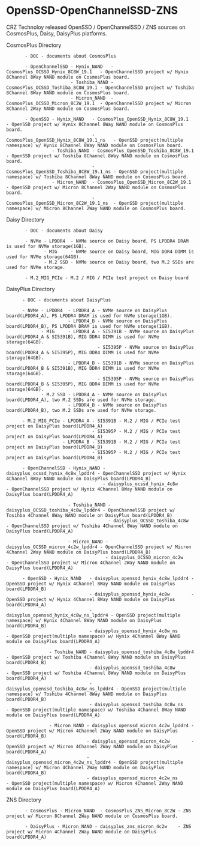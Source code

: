 # OpenSSD-OpenChannelSSD-ZNS

CRZ Technoloy released OpenSSD / OpenChannelSSD / ZNS sources on CosmosPlus, Daisy, DaisyPlus platforms.

CosmosPlus Directory

           - DOC - documents about CosmosPlus

           - OpenChannelSSD - Hynix_NAND   - CosmosPlus_OCSSD_Hynix_8C8W_19.1   - OpenChannelSSD project w/ Hynix 8Channel 8Way NAND module on CosmosPlus board.
                            - Toshiba_NAND - CosmosPlus_OCSSD_Toshiba_8C8W_19.1 - OpenChannelSSD project w/ Toshiba 8Channel 8Way NAND module on CosmosPlus board.
                            - Micron_NAND  - CosmosPlus_OCSSD_Micron_8C2W_19.1  - OpenChannelSSD project w/ Micron 8Channel 2Way NAND module on CosmosPlus board.

           - OpenSSD - Hynix_NAND   - CosmosPlus_OpenSSD_Hynix_8C8W_19.1      - OpenSSD project w/ Hynix 8Channel 8Way NAND module on CosmosPlus board.
                                    - CosmosPlus_OpenSSD_Hynix_8C8W_19.1_ns   - OpenSSD project(multiple namespace) w/ Hynix 8Channel 8Way NAND module on CosmosPlus board.
                     - Toshiba_NAND - CosmosPlus_OpenSSD_Toshiba_8C8W_19.1    - OpenSSD project w/ Toshiba 8Channel 8Way NAND module on CosmosPlus board.
                                    - CosmosPlus_OpenSSD_Toshiba_8C8W_19.1_ns - OpenSSD project(multiple namespace) w/ Toshiba 8Channel 8Way NAND module on CosmosPlus board.
                     - Micron_NAND  - CosmosPlus_OpenSSD_Micron_8C2W_19.1     - OpenSSD project w/ Micron 8Channel 2Way NAND module on CosmosPlus board.
                                    - CosmosPlus_OpenSSD_Micron_8C2W_19.1_ns  - OpenSSD project(multiple namespace) w/ Micron 8Channel 2Way NAND module on CosmosPlus board.

Daisy Directory

           - DOC - documents about Daisy

           - NVMe - LPDDR4  - NVMe source on Daisy board, PS LPDDR4 DRAM is used for NVMe storage(1GB).
                  - MIG     - NVMe source on Daisy board, MIG DDR4 DIMM is used for NVMe storage(64GB).
                  - M.2 SSD - NVMe source on Daisy board, two M.2 SSDs are used for NVMe storage.		  

           - M.2_MIG_PCIe - M.2 / MIG / PCIe test project on Daisy board
		  
		  
DaisyPlus Directory

          - DOC - documents about DaisyPlus

          - NVMe - LPDDR4  - LPDDR4_A - NVMe source on DaisyPlus board(LPDDR4_A), PS LPDDR4 DRAM is used for NVMe storage(1GB).
                           - LPDDR4_B - NVMe source on DaisyPlus board(LPDDR4_B), PS LPDDR4 DRAM is used for NVMe storage(1GB).
                 - MIG     - LPDDR4_A - SI5391B - NVMe source on DaisyPlus board(LPDDR4_A & SI5391B), MIG DDR4 DIMM is used for NVMe storage(64GB).
                                      - SI5395P - NVMe source on DaisyPlus board(LPDDR4_A & SI5395P), MIG DDR4 DIMM is used for NVMe storage(64GB).
                           - LPDDR4_B - SI5391B - NVMe source on DaisyPlus board(LPDDR4_B & SI5391B), MIG DDR4 DIMM is used for NVMe storage(64GB).
                                      - SI5395P - NVMe source on DaisyPlus board(LPDDR4_B & SI5395P), MIG DDR4 DIMM is used for NVMe storage(64GB).
                 - M.2 SSD - LPDDR4_A - NVMe source on DaisyPlus board(LPDDR4_A), two M.2 SSDs are used for NVMe storage.
                           - LPDDR4_B - NVMe source on DaisyPlus board(LPDDR4_B), two M.2 SSDs are used for NVMe storage.

          - M.2_MIG_PCIe - LPDDR4_A - SI5391B - M.2 / MIG / PCIe test project on DaisyPlus board(LPDDR4_A)      
                                    - SI5395P - M.2 / MIG / PCIe test project on DaisyPlus board(LPDDR4_A)
                         - LPDDR4_B - SI5391B - M.2 / MIG / PCIe test project on DaisyPlus board(LPDDR4_B)
                                    - SI5395P - M.2 / MIG / PCIe test project on DaisyPlus board(LPDDR4_B)

          - OpenChannelSSD - Hynix_NAND - daisyplus_ocssd_hynix_4c8w_lpddr4 - OpenChannelSSD project w/ Hynix 4Channel 8Way NAND module on DaisyPlus board(LPDDR4_B)
                                        - daisyplus_ocssd_hynix_4c8w        - OpenChannelSSD project w/ Hynix 4Channel 8Way NAND module on DaisyPlus board(LPDDR4_A)

                           - Toshiba_NAND - daisyplus_OCSSD_toshiba_4c8w_lpddr4 - OpenChannelSSD project w/ Tosihba 4Channel 8Way NAND module on DaisyPlus board(LPDDR4_B)
                                          - daisyplus_OCSSD_toshiba_4c8w        - OpenChannelSSD project w/ Toshiba 4Channel 8Way NAND module on DaisyPlus board(LPDDR4_A)

                           - Micron_NAND - daisyplus_OCSSD_micron_4c2w_lpddr4 - OpenChannelSSD project w/ Micron 4Channel 2Way NAND module on DaisyPlus board(LPDDR4_B)
                                         - daisyplus_OCSSD_micron_4c2w        - OpenChannelSSD project w/ Micron 4Channel 2Way NAND module on DaisyPlus board(LPDDR4_A)
										 
          - OpenSSD - Hynix_NAND   - daisyplus_openssd_hynix_4c8w_lpddr4 - OpenSSD project w/ Hynix 4Channel 8Way NAND module on DaisyPlus board(LPDDR4_B) 
                                   - daisyplus_openssd_hynix_4c8w        - OpenSSD project w/ Hynix 4Channel 8Way NAND module on DaisyPlus board(LPDDR4_A) 
                                   - daisyplus_openssd_hynix_4c8w_ns_lpddr4 - OpenSSD project(multiple namespace) w/ Hynix 4Channel 8Way NAND module on DaisyPlus board(LPDDR4_B)
                                   - daisyplus_openssd_hynix_4c8w_ns        - OpenSSD project(multiple namespace) w/ Hynix 4Channel 8Way NAND module on DaisyPlus board(LPDDR4_A)

                    - Toshiba_NAND - daisyplus_openssd_toshiba_4c8w_lpddr4 - OpenSSD project w/ Toshiba 4Channel 8Way NAND module on DaisyPlus board(LPDDR4_B)
                                   - daisyplus_openssd_toshiba_4c8w        - OpenSSD project w/ Toshiba 4Channel 8Way NAND module on DaisyPlus board(LPDDR4_A)
                                   - daisyplus_openssd_toshiba_4c8w_ns_lpddr4 - OpenSSD project(multiple namespace) w/ Toshiba 4Channel 8Way NAND module on DaisyPlus board(LPDDR4_B)
                                   - daisyplus_openssd_toshiba_4c8w_ns        - OpenSSD project(multiple namespace) w/ Toshiba 4Channel 8Way NAND module on DaisyPlus board(LPDDR4_A)

                    - Micron_NAND - daisyplus_openssd_micron_4c2w_lpddr4 - OpenSSD project w/ Micron 4Channel 2Way NAND module on DaisyPlus board(LPDDR4_B)
                                  - daisyplus_openssd_micron_4c2w        - OpenSSD project w/ Micron 4Channel 2Way NAND module on DaisyPlus board(LPDDR4_A)
                                  - daisyplus_openssd_micron_4c2w_ns_lpddr4 - OpenSSD project(multiple namespace) w/ Micron 4Channel 2Way NAND module on DaisyPlus board(LPDDR4_B)
                                  - daisyplus_openssd_micron_4c2w_ns        - OpenSSD project(multiple namespace) w/ Micron 4Channel 2Way NAND module on DaisyPlus board(LPDDR4_A)


ZNS Directory

           - CosmosPlus - Micron_NAND  - CosmosPlus_ZNS_Micron_8C2W - ZNS project w/ Micron 8Channel 2Way NAND module on CosmosPlus board.
		   
           - DaisyPlus - Micron_NAND - daisyplus_zns_micron_4c2w    - ZNS project w/ Micron 4Channel 2Way NAND module on DaisyPlus board(LPDDR4_A)